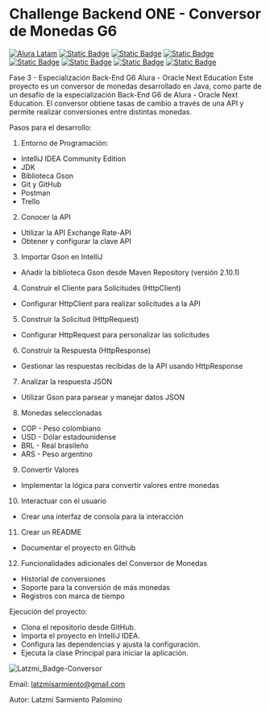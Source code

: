 # Challenge Backend ONE - Conversor de Monedas G6
[![Alura Latam](https://img.shields.io/badge/Alura-Latam-blue?style=flat)](https://www.aluracursos.com/)
[![Static Badge](https://img.shields.io/badge/ONE-Oracle_Next_Education-orange?style=flat&logo=oracle&logoColor=orange)](https://www.oracle.com/co/education/oracle-next-education/) [![Static Badge](https://img.shields.io/badge/IDE-IntelliJ_IDEA-%23ff0534?style=flat&logo=IntelliJ%20IDEA&logoColor=%232196f3)](https://www.jetbrains.com/es-es/idea/) [![Static Badge](https://img.shields.io/badge/Language-Java-%23ff0000?style=flat)](#)
[![Static Badge](https://img.shields.io/badge/Java_Library-Gson_%2F_Json-blue?style=flat&logo=json)](https://mvnrepository.com/artifact/com.google.code.gson/gson)
[![Static Badge](https://img.shields.io/badge/API-Exchange_Rate_API-%23e90000?style=flat)](https://www.exchangerate-api.com/docs/java-currency-api)
[![Static Badge](https://img.shields.io/badge/test-status-%23009929?logo=github)](#)
[![Static Badge](https://img.shields.io/badge/license-MIT-blue)](#)

Fase 3 - Especialización Back-End G6 Alura - Oracle Next Education
Este proyecto es un conversor de monedas desarrollado en Java, como parte de un desafío de la especialización Back-End G6 de Alura - Oracle Next Education. El conversor obtiene tasas de cambio a través de una API y permite realizar conversiones entre distintas monedas.

Pasos para el desarrollo:
1. Entorno de Programación:
   
- IntelliJ IDEA Community Edition
- JDK
- Biblioteca Gson
- Git y GitHub
- Postman
- Trello 


2. Conocer la API
   
- Utilizar la API Exchange Rate-API
- Obtener y configurar la clave API


3. Importar Gson en IntelliJ

- Añadir la biblioteca Gson desde Maven Repository (versión 2.10.1)


4. Construir el Cliente para Solicitudes (HttpClient)
   
- Configurar HttpClient para realizar solicitudes a la API


5. Construir la Solicitud (HttpRequest)
   
- Configurar HttpRequest para personalizar las solicitudes


6. Construir la Respuesta (HttpResponse)
   
- Gestionar las respuestas recibidas de la API usando HttpResponse


7. Analizar la respuesta JSON
   
- Utilizar Gson para parsear y manejar datos JSON


8. Monedas seleccionadas
   
* COP - Peso colombiano
* USD - Dólar estadounidense
* BRL - Real brasileño
* ARS - Peso argentino


9. Convertir Valores
    
- Implementar la lógica para convertir valores entre monedas


10. Interactuar con el usuario
    
- Crear una interfaz de consola para la interacción


11. Crear un README

- Documentar el proyecto en Github


12. Funcionalidades adicionales del Conversor de Monedas
    
* Historial de conversiones
* Soporte para la conversión de más monedas
* Registros con marca de tiempo


Ejecución del proyecto:
- Clona el repositorio desde GitHub.
- Importa el proyecto en IntelliJ IDEA.
- Configura las dependencias y ajusta la configuración.
- Ejecuta la clase Principal para iniciar la aplicación.

![Latzmi_Badge-Conversor](https://github.com/user-attachments/assets/9b269dda-f581-4a83-a46d-613badd5433e)

Email: latzmisarmiento@gmail.com

Autor: Latzmi Sarmiento Palomino
